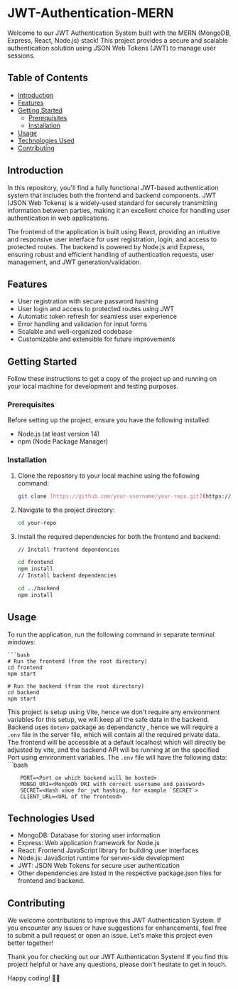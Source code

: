 # JWT-Authentication-MERN

Welcome to our JWT Authentication System built with the MERN (MongoDB, Express, React, Node.js) stack! This project provides a secure and scalable authentication solution using JSON Web Tokens (JWT) to manage user sessions.

## Table of Contents
- [Introduction](#introduction)
- [Features](#features)
- [Getting Started](#getting-started)
  - [Prerequisites](#prerequisites)
  - [Installation](#installation)
- [Usage](#usage)
- [Technologies Used](#technologies-used)
- [Contributing](#contributing)

## Introduction
In this repository, you'll find a fully functional JWT-based authentication system that includes both the frontend and backend components. JWT (JSON Web Tokens) is a widely-used standard for securely transmitting information between parties, making it an excellent choice for handling user authentication in web applications.

The frontend of the application is built using React, providing an intuitive and responsive user interface for user registration, login, and access to protected routes. The backend is powered by Node.js and Express, ensuring robust and efficient handling of authentication requests, user management, and JWT generation/validation.

## Features
- User registration with secure password hashing
- User login and access to protected routes using JWT
- Automatic token refresh for seamless user experience
- Error handling and validation for input forms
- Scalable and well-organized codebase
- Customizable and extensible for future improvements

## Getting Started
Follow these instructions to get a copy of the project up and running on your local machine for development and testing purposes.

### Prerequisites
Before setting up the project, ensure you have the following installed:

- Node.js (at least version 14)
- npm (Node Package Manager)

### Installation
1. Clone the repository to your local machine using the following command:
      ```bash
   git clone [https://github.com/your-username/your-repo.git](https://github.com/Kartik8Dwivedi/JWT-Authentication-MERN.git)
      
2. Navigate to the project directory:
     ```bash
    cd your-repo
     
3. Install the required dependencies for both the frontend and backend:
     ```bash
     // Install frontend dependencies
     
    cd frontend
    npm install
    // Install backend dependencies
     
    cd ../backend
    npm install

## Usage
To run the application, run the following command in separate terminal windows:

    ```bash
    # Run the frontend (from the root directory)
    cd frontend
    npm start
  
    # Run the backend (from the root directory)
    cd backend
    npm start
    
This project is setup using Vite, hence we don't require any environment variables for this setup, we will keep all the safe data in the backend. Backend uses `dotenv` package as dependancty , hence we will require a `.env` file in the server file, which will contain all the required private data.
The frontend will be accessible at a default localhost which will directly be adjusted by vite, and the backend API will be running at on the specified Port using environment variables.
The `.env`  file will have the following data:
    ```bash
    
        PORT=<Port on which backend will be hosted>
        MONGO_URI=<MongoDb URI with correct username and password>
        SECRET=<Hash vaue for jwt hashing, for example `SECRET`>
        CLIENT_URL=<URL of the frontend>
## Technologies Used
- MongoDB: Database for storing user information
- Express: Web application framework for Node.js
- React: Frontend JavaScript library for building user interfaces
- Node.js: JavaScript runtime for server-side development
- JWT: JSON Web Tokens for secure user authentication
- Other dependencies are listed in the respective package.json files for frontend and backend.

## Contributing
We welcome contributions to improve this JWT Authentication System. If you encounter any issues or have suggestions for enhancements, feel free to submit a pull request or open an issue. Let's make this project even better together!

Thank you for checking out our JWT Authentication System! If you find this project helpful or have any questions, please don't hesitate to get in touch.

Happy coding! 🚀🚀
















